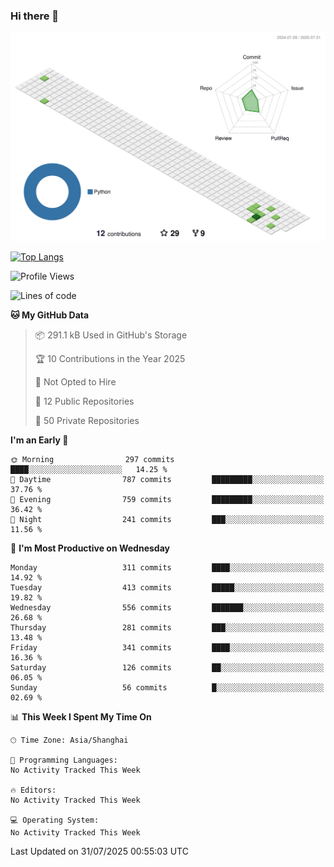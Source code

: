 ### Hi there 👋

![](./profile-3d-contrib/profile-green-animate.svg)

 

[![Top Langs](https://github-readme-stats.vercel.app/api/top-langs/?username=fly2tomato)](https://github.com/anuraghazra/github-readme-stats)


 

<!--START_SECTION:waka-->
![Profile Views](http://img.shields.io/badge/Profile%20Views-0-blue)

![Lines of code](https://img.shields.io/badge/From%20Hello%20World%20I%27ve%20Written-528.1%20thousand%20lines%20of%20code-blue)

**🐱 My GitHub Data** 

> 📦 291.1 kB Used in GitHub's Storage 
 > 
> 🏆 10 Contributions in the Year 2025
 > 
> 🚫 Not Opted to Hire
 > 
> 📜 12 Public Repositories 
 > 
> 🔑 50 Private Repositories 
 > 
**I'm an Early 🐤** 

```text
🌞 Morning                297 commits         ████░░░░░░░░░░░░░░░░░░░░░   14.25 % 
🌆 Daytime                787 commits         █████████░░░░░░░░░░░░░░░░   37.76 % 
🌃 Evening                759 commits         █████████░░░░░░░░░░░░░░░░   36.42 % 
🌙 Night                  241 commits         ███░░░░░░░░░░░░░░░░░░░░░░   11.56 % 
```
📅 **I'm Most Productive on Wednesday** 

```text
Monday                   311 commits         ████░░░░░░░░░░░░░░░░░░░░░   14.92 % 
Tuesday                  413 commits         █████░░░░░░░░░░░░░░░░░░░░   19.82 % 
Wednesday                556 commits         ███████░░░░░░░░░░░░░░░░░░   26.68 % 
Thursday                 281 commits         ███░░░░░░░░░░░░░░░░░░░░░░   13.48 % 
Friday                   341 commits         ████░░░░░░░░░░░░░░░░░░░░░   16.36 % 
Saturday                 126 commits         ██░░░░░░░░░░░░░░░░░░░░░░░   06.05 % 
Sunday                   56 commits          █░░░░░░░░░░░░░░░░░░░░░░░░   02.69 % 
```


📊 **This Week I Spent My Time On** 

```text
🕑︎ Time Zone: Asia/Shanghai

💬 Programming Languages: 
No Activity Tracked This Week

🔥 Editors: 
No Activity Tracked This Week

💻 Operating System: 
No Activity Tracked This Week
```


 Last Updated on 31/07/2025 00:55:03 UTC
<!--END_SECTION:waka-->

